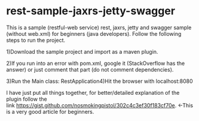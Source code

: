 # rest-sample-jaxrs-jetty-swagger

This is a sample (restful-web service) rest, jaxrs, jetty and swagger sample (without web.xml) for beginners (java developers). Follow the following steps to run the project.

1)Download the sample project and import as a maven plugin.

2)If you run into an error with pom.xml, google it (StackOverflow has the answer) or just comment that part (do not comment dependencies).

3)Run the Main class: RestApplication4)Hit the browser with localhost:8080

I have just put all things together, for better/detailed explanation of the plugin follow the link https://gist.github.com/nosmokingpistol/302c4c3ef30f183cf70e. <-This is a very good article for beginners.
